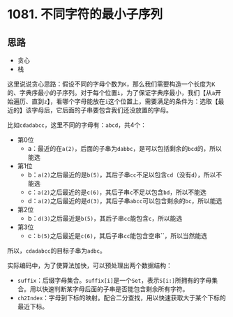 # 1081. 不同字符的最小子序列

## 思路

- 贪心
- 栈

这里说说贪心思路：假设不同的字母个数为`K`，那么我们需要构造一个长度为`K`的、字典序最小的子序列。对于每个位置`i`，为了保证字典序最小，我们【从`a`开始遍历、直到`z`】，看哪个字母能放在`i`这个位置上，需要满足的条件为：选取【最近的】该字母后，它后面的子串要包含我们还没放置的字母。

比如`cdadabcc`，这里不同的字母有：`abcd`，共4个：

- 第0位
  - a：最近的在`a(2)`，后面的子串为`dabbc`，是可以包括剩余的`bcd`的，所以能选
- 第1位
  - b：`a(2)`之后最近的是`b(5)`，其后子串`cc`不足以包含`cd`（没有`d`），所以不能选
  - c：`a(2)`之后最近的是`c(6)`，其后子串`c`不足以包含`bd`，所以不能选
  - d：`a(2)`之后最近的是`d(3)`，其后子串`abcc`可以包含剩余的`bc`，所以能选
- 第2位
  - b：`d(3)`之后最近是`b(5)`，其后子串`cc`能包含`c`，所以能选
- 第3位
  - c：`b(5)`之后最近是`c(6)`，其后子串`cc`能包含空串``，所以当然能选

所以，`cdadabcc`的目标子串为`adbc`。

实际编码中，为了使算法加快，可以预处理出两个数据结构：

- `suffix`：后缀字母集合。`suffix[i]`是一个`Set`，表示`S[i:]`所拥有的字母集合。用以快速判断某字母后面的子串是否能包含剩余所有字符。
- `ch2Index`：字母到下标的映射。配合二分查找，用以快速获取大于某个下标的最近下标。
